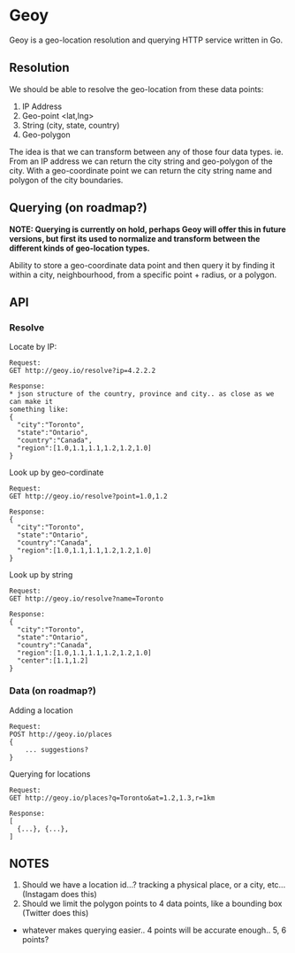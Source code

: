 # Geoy

Geoy is a geo-location resolution and querying HTTP service written in Go.

## Resolution

We should be able to resolve the geo-location from these data points:

1. IP Address
2. Geo-point <lat,lng>
3. String (city, state, country)
4. Geo-polygon

The idea is that we can transform between any of those four data types. ie. From an IP address
we can return the city string and geo-polygon of the city. With a geo-coordinate point we can
return the city string name and polygon of the city boundaries.


## Querying (on roadmap?)

**NOTE: Querying is currently on hold, perhaps Geoy will offer this in future versions, but first
its used to normalize and transform between the different kinds of geo-location types.**

Ability to store a geo-coordinate data point and then query it by finding it within a city,
neighbourhood, from a specific point + radius, or a polygon.


## API

### Resolve

Locate by IP:
```
Request:
GET http://geoy.io/resolve?ip=4.2.2.2

Response:
* json structure of the country, province and city.. as close as we can make it
something like:
{
  "city":"Toronto",
  "state":"Ontario",
  "country":"Canada",
  "region":[1.0,1.1,1.1,1.2,1.2,1.0]
}
```

Look up by geo-cordinate
```
Request:
GET http://geoy.io/resolve?point=1.0,1.2

Response:
{
  "city":"Toronto",
  "state":"Ontario",
  "country":"Canada",
  "region":[1.0,1.1,1.1,1.2,1.2,1.0]
}
```

Look up by string
```
Request:
GET http://geoy.io/resolve?name=Toronto

Response:
{
  "city":"Toronto",
  "state":"Ontario",
  "country":"Canada",
  "region":[1.0,1.1,1.1,1.2,1.2,1.0]
  "center":[1.1,1.2]
}
```

### Data (on roadmap?)

Adding a location
```
Request:
POST http://geoy.io/places
{
    ... suggestions?
}
```

Querying for locations
```
Request:
GET http://geoy.io/places?q=Toronto&at=1.2,1.3,r=1km

Response:
[
  {...}, {...},
]
```


## NOTES

1. Should we have a location id...? tracking a physical place, or a city, etc... (Instagam does this)
2. Should we limit the polygon points to 4 data points, like a bounding box (Twitter does this)
  * whatever makes querying easier.. 4 points will be accurate enough.. 5, 6 points?
